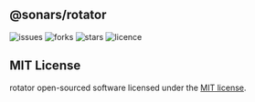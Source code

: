## @sonars/rotator

![issues](https://img.shields.io/github/issues/sonars/rotator-jquery.svg?style=flat-square)
![forks](	https://img.shields.io/github/forks/sonars/rotator-jquery.svg?style=flat-square)
![stars](https://img.shields.io/github/stars/sonars/rotator-jquery.svg?style=flat-square)
![licence](https://img.shields.io/github/license/sonars/rotator-jquery.svg?style=flat-square)

## MIT License

rotator open-sourced software licensed under the [MIT license](http://opensource.org/licenses/MIT).